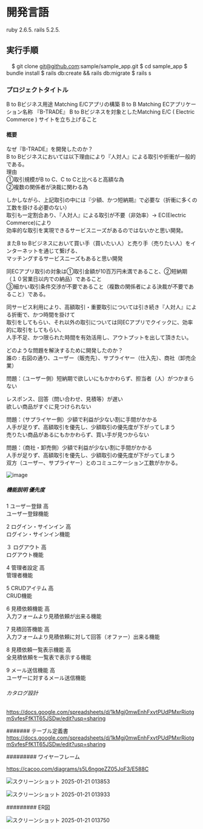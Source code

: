 # 開発言語
   ruby 2.6.5.
   rails 5.2.5.

## 実行手順
　$ git clone git@github.com:sample/sample_app.git
  $ cd sample_app
  $ bundle install
  $ rails db:create && rails db:migrate
  $ rails s

### プロジェクトタイトル
  B to Bビジネス用途 Matching E/Cアプリの構築 
  B to B Matching ECアプリケーション名称 『B-TRADE』
  B to Bビジネスを対象としたMatching E/C ( Electric Commerce ) サイトを立ち上げること

#### 概要
なぜ『B-TRADE』を開発したのか？		
B to Bビジネスにおいては以下理由により『人対人』による取引や折衝が一般的である。												
理由												
①取引規模がB to C、C to Cと比べると高額な為												
②複数の関係者が決裁に関わる為												
												
しかしながら、上記取引の中には『少額、かつ短納期』で必要な（折衝に多くの工数を掛ける必要のない）												
取引も一定割合あり、『人対人』による取引が不要（非効率）→ EC(Electric Commerce)により												
効率的な取引を実現できるサービスニーズがあるのではないかと思い開発。												
												
またB to Bビジネスにおいて買い手（買いたい人）と売り手（売りたい人）をインターネットを通じて繋げる、												
マッチングするサービスニーズもあると思い開発												
																						
同ECアプリ取引の対象は①取引金額が10百万円未満であること、②短納期（１０営業日以内での納品）であること												
③細かい取引条件交渉が不要であること（複数の関係者による決裁が不要であること）である。												
												
同サービス利用により、高額取引・重要取引については引き続き『人対人』による折衝で、かつ時間を掛けて												
取引をしてもらい、それ以外の取引については同ECアプリでクイックに、効率的に取引をしてもらい、												
人手不足、かつ限られた時間を有効活用し、アウトプットを出して頂きたい。												
												
																							
どのような問題を解決するために開発したのか？												
誰の : 右図の通り、ユーザー（販売先）、サプライヤー（仕入先）、商社（卸売企業）												
												
問題：（ユーザー側）短納期で欲しいにもかかわらず、担当者（人）がつかまらない			
									
レスポンス、回答（問い合わせ、見積等）が遅い												
欲しい商品がすぐに見つけられない												
												
問題：（サプライヤー側）少額で利益が少ない割に手間がかかる												
人手が足りず、高額取引を優先し、少額取引の優先度が下がってしまう												
売りたい商品があるにもかかわらず、買い手が見つからない												
												
問題：（商社・卸売側）少額で利益が少ない割に手間がかかる												
人手が足りず、高額取引を優先し、少額取引の優先度が下がってしまう												
双方（ユーザー、サプライヤー）とのコミュニケーション工数がかかる。														

![image](https://github.com/user-attachments/assets/61c37c84-3981-4784-8719-89039a105b08)


##### 機能説明											優先度						
																			
1		ユーザー登録										高						
		ユーザー登録機能																	
																			
2		ログイン・サインイン									高						
		ログイン・サインイン機能																	
																			
３		ログアウト										高						
		ログアウト機能																	
																			
4		管理者設定										高						
		管理者機能																	
																			
5		CRUDアイテム										高						
		CRUD機能																	
																			
6		見積依頼機能										高						
		入力フォームより見積依頼が出来る機能																	
																		
7		見積回答機能										高						
		入力フォームより見積依頼に対して回答（オファー）出来る機能																	
																			
8		見積依頼一覧表示機能									高						
		全見積依頼を一覧表で表示する機能																	
																			
9		メール送信機能										高						
		ユーザーに対するメール送信機能																								


###### カタログ設計
https://docs.google.com/spreadsheets/d/1kMgj0mwEnhFxvtPUdPMxrRiotgmSvfesFfK1T65JSDw/edit?usp=sharing
 
####### テーブル定義書
https://docs.google.com/spreadsheets/d/1kMgj0mwEnhFxvtPUdPMxrRiotgmSvfesFfK1T65JSDw/edit?usp=sharing


######### ワイヤーフレーム

https://cacoo.com/diagrams/s5L6ngqeZZ05JoF3/E588C

![スクリーンショット 2025-01-21 013853](https://github.com/user-attachments/assets/f9e850cc-61ae-4987-a80a-ff7ec1f293b3)

![スクリーンショット 2025-01-21 013933](https://github.com/user-attachments/assets/1ff6c90f-e15a-4cf0-a631-48ace25225f7)

######### ER図

![スクリーンショット 2025-01-21 013750](https://github.com/user-attachments/assets/44a50346-000a-4fb6-ac80-b9306944af1a)








